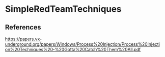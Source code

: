 # SimpleRedTeamTechniques
 

## References

https://papers.vx-underground.org/papers/Windows/Process%20Injection/Process%20Injection%20Techniques%20-%20Gotta%20Catch%20Them%20All.pdf
